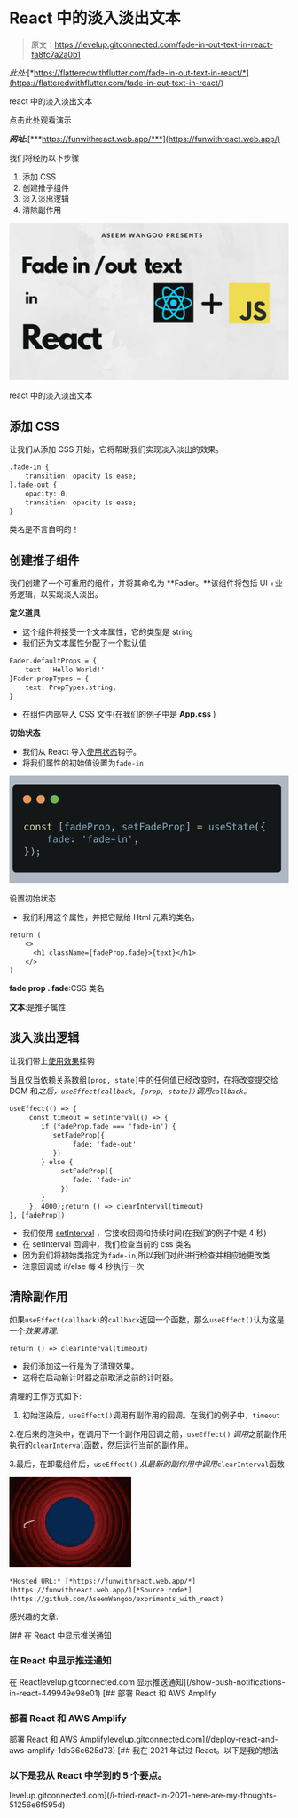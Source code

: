 # React 中的淡入淡出文本

> 原文：<https://levelup.gitconnected.com/fade-in-out-text-in-react-fa8fc7a2a0b1>

*此处:*[*https://flatteredwithflutter.com/fade-in-out-text-in-react/*](https://flatteredwithflutter.com/fade-in-out-text-in-react/)

react 中的淡入淡出文本

点击此处观看演示

***网址:***[***https://funwithreact.web.app/***](https://funwithreact.web.app/)

我们将经历以下步骤

1.  添加 CSS
2.  创建推子组件
3.  淡入淡出逻辑
4.  清除副作用

![](img/9b48bc5c97be0b8b5f0ce8ce218d19b7.png)

react 中的淡入淡出文本

## 添加 CSS

让我们从添加 CSS 开始，它将帮助我们实现淡入淡出的效果。

```
.fade-in {
    transition: opacity 1s ease;
}.fade-out {
    opacity: 0;
    transition: opacity 1s ease;
}
```

类名是不言自明的！

## 创建推子组件

我们创建了一个可重用的组件，并将其命名为 **Fader。**该组件将包括 UI +业务逻辑，以实现淡入淡出。

**定义道具**

*   这个组件将接受一个文本属性，它的类型是 string
*   我们还为文本属性分配了一个默认值

```
Fader.defaultProps = {
    text: 'Hello World!'
}Fader.propTypes = {
    text: PropTypes.string,
}
```

*   在组件内部导入 CSS 文件(在我们的例子中是 **App.css** )

**初始状态**

*   我们从 React 导入[使用状态](https://reactjs.org/docs/hooks-state.html)钩子。
*   将我们属性的初始值设置为`fade-in`

![](img/f7d805b9ab4dc300a05d2c4b5128062e.png)

设置初始状态

*   我们利用这个属性，并把它赋给 Html 元素的类名。

```
return (
    <>
      <h1 className={fadeProp.fade}>{text}</h1>
    </>
)
```

**fade prop . fade**:CSS 类名

**文本**:是推子属性

## 淡入淡出逻辑

让我们带上[使用效果](https://reactjs.org/docs/hooks-effect.html)挂钩

当且仅当依赖关系数组`[prop, state]`中的任何值已经改变时，在将改变提交给 DOM 和*之后，`useEffect(callback, [prop, state])`调用`callback`。*

```
useEffect(() => {
     const timeout = setInterval(() => {
        if (fadeProp.fade === 'fade-in') {
           setFadeProp({
                fade: 'fade-out'
           })
        } else {
             setFadeProp({
                fade: 'fade-in'
             })
        }
     }, 4000);return () => clearInterval(timeout)
}, [fadeProp])
```

*   我们使用 [setInterval](https://javascript.info/settimeout-setinterval) ，它接收回调和持续时间(在我们的例子中是 4 秒)
*   在 setInterval 回调中，我们检查当前的 css 类名
*   因为我们将初始类指定为`fade-in`,所以我们对此进行检查并相应地更改类
*   注意回调或 if/else 每 4 秒执行一次

## 清除副作用

如果`useEffect(callback)`的`callback`返回一个函数，那么`useEffect()`认为这是一个*效果清理*:

```
return () => clearInterval(timeout)
```

*   我们添加这一行是为了清理效果。
*   这将在启动新计时器之前取消之前的计时器。

清理的工作方式如下:

1.  初始渲染后，`useEffect()`调用有副作用的回调。在我们的例子中，`timeout`

2.在后来的渲染中，在调用下一个副作用回调之前，`useEffect()` *调用*之前副作用执行的`clearInterval`函数，然后运行当前的副作用。

3.最后，在卸载组件后，`useEffect()` *从最新的副作用中调用*`clearInterval`函数

![](img/76ca941007cfc65c591c9787e79f7df8.png)

```
*Hosted URL:* [*https://funwithreact.web.app/*](https://funwithreact.web.app/)[*Source code*](https://github.com/AseemWangoo/expriments_with_react)
```

感兴趣的文章:

[](/show-push-notifications-in-react-449949e98e01) [## 在 React 中显示推送通知

### 在 React 中显示推送通知

在 Reactlevelup.gitconnected.com 显示推送通知](/show-push-notifications-in-react-449949e98e01) [](/deploy-react-and-aws-amplify-1db36c625d73) [## 部署 React 和 AWS Amplify

### 部署 React 和 AWS Amplify

部署 React 和 AWS Amplifylevelup.gitconnected.com](/deploy-react-and-aws-amplify-1db36c625d73) [](/i-tried-react-in-2021-here-are-my-thoughts-51256e6f595d) [## 我在 2021 年试过 React。以下是我的想法

### 以下是我从 React 中学到的 5 个要点。

levelup.gitconnected.com](/i-tried-react-in-2021-here-are-my-thoughts-51256e6f595d)